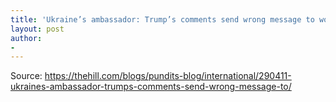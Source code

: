 ```yaml
---
title: 'Ukraine’s ambassador: Trump’s comments send wrong message to world'
layout: post
author:
-
---
```




Source: https://thehill.com/blogs/pundits-blog/international/290411-ukraines-ambassador-trumps-comments-send-wrong-message-to/

